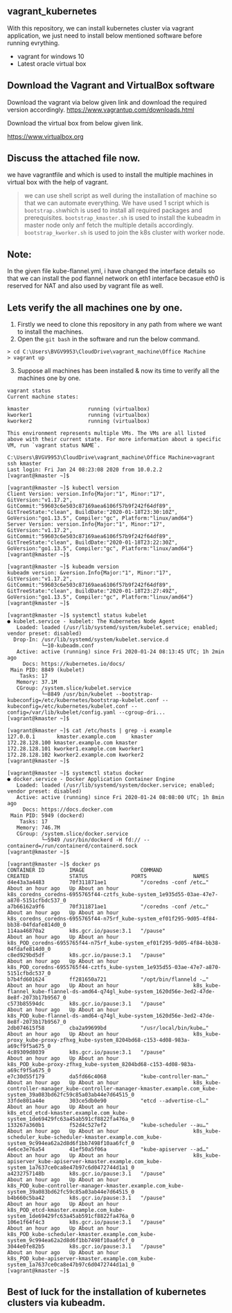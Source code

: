 ## vagrant_kubernetes
With this repository, we can install kubernetes cluster via vagrant application, we just need to install below mentioned software before running evrything.
* vagrant for windows 10
* Latest oracle virtual box

## Download the Vagrant and VirtualBox software
Download the vagrant via below given link and download the required version accordingly.
https://www.vagrantup.com/downloads.html 

Download the virtual box from below given link.

https://www.virtualbox.org

## Discuss the attached file now.
we have vagrantfile and which is used to install the multiple machines in virtual box with the help of vagrant.
> we can use shell script as well during the installation of machine so that we can automate everything.
> We have used 1 script which is ``` bootstrap.sh ```which is used to install all required packages and prerequisites.
> ``` bootstrap_kmaster.sh ``` is used to install the kubeadm in master node only anf fetch the multiple details accordingly.
> ``` bootstrap_kworker.sh ``` is used to join the k8s cluster with worker node.

## Note: 
In the given file kube-flannel.yml, i have changed the interface details so that we can install the pod flannel network on eth1 interface becasue eth0 is reserved for NAT and also used by vagrant file as well.

## Lets verify the all machines one by one.
1) Firstly we need to clone this repository in any path from where we want to install the machines.
2) Open the ```git bash``` in the software and run the below command.

```
> cd C:\Users\BVGV9953\CloudDrive\vagrant_machine\Office Machine
> vagrant up
```
    
3) Suppose all machines has been installed & now its time to verify all the machines one by one.
```
vagrant status
Current machine states:

kmaster                   running (virtualbox)
kworker1                  running (virtualbox)
kworker2                  running (virtualbox)

This environment represents multiple VMs. The VMs are all listed
above with their current state. For more information about a specific
VM, run `vagrant status NAME`.
```
```
C:\Users\BVGV9953\CloudDrive\vagrant_machine\Office Machine>vagrant ssh kmaster
Last login: Fri Jan 24 08:23:08 2020 from 10.0.2.2
[vagrant@kmaster ~]$
```
```
[vagrant@kmaster ~]$ kubectl version
Client Version: version.Info{Major:"1", Minor:"17", GitVersion:"v1.17.2", GitCommit:"59603c6e503c87169aea6106f57b9f242f64df89", GitTreeState:"clean", BuildDate:"2020-01-18T23:30:10Z", GoVersion:"go1.13.5", Compiler:"gc", Platform:"linux/amd64"}
Server Version: version.Info{Major:"1", Minor:"17", GitVersion:"v1.17.2", GitCommit:"59603c6e503c87169aea6106f57b9f242f64df89", GitTreeState:"clean", BuildDate:"2020-01-18T23:22:30Z", GoVersion:"go1.13.5", Compiler:"gc", Platform:"linux/amd64"}
[vagrant@kmaster ~]$
```
```
[vagrant@kmaster ~]$ kubeadm version
kubeadm version: &version.Info{Major:"1", Minor:"17", GitVersion:"v1.17.2", GitCommit:"59603c6e503c87169aea6106f57b9f242f64df89", GitTreeState:"clean", BuildDate:"2020-01-18T23:27:49Z", GoVersion:"go1.13.5", Compiler:"gc", Platform:"linux/amd64"}
[vagrant@kmaster ~]$
```
```
[vagrant@kmaster ~]$ systemctl status kubelet
● kubelet.service - kubelet: The Kubernetes Node Agent
   Loaded: loaded (/usr/lib/systemd/system/kubelet.service; enabled; vendor preset: disabled)
  Drop-In: /usr/lib/systemd/system/kubelet.service.d
           └─10-kubeadm.conf
   Active: active (running) since Fri 2020-01-24 08:13:45 UTC; 1h 2min ago
     Docs: https://kubernetes.io/docs/
 Main PID: 8849 (kubelet)
    Tasks: 17
   Memory: 37.1M
   CGroup: /system.slice/kubelet.service
           └─8849 /usr/bin/kubelet --bootstrap-kubeconfig=/etc/kubernetes/bootstrap-kubelet.conf --kubeconfig=/etc/kubernetes/kubelet.conf --config=/var/lib/kubelet/config.yaml --cgroup-dri...
[vagrant@kmaster ~]$
```

```
[vagrant@kmaster ~]$ cat /etc/hosts | grep -i example
127.0.0.1       kmaster.example.com     kmaster
172.28.128.100 kmaster.example.com kmaster
172.28.128.101 kworker1.example.com kworker1
172.28.128.102 kworker2.example.com kworker2
[vagrant@kmaster ~]$
```

```
[vagrant@kmaster ~]$ systemctl status docker
● docker.service - Docker Application Container Engine
   Loaded: loaded (/usr/lib/systemd/system/docker.service; enabled; vendor preset: disabled)
   Active: active (running) since Fri 2020-01-24 08:08:00 UTC; 1h 8min ago
     Docs: https://docs.docker.com
 Main PID: 5949 (dockerd)
    Tasks: 17
   Memory: 746.7M
   CGroup: /system.slice/docker.service
           └─5949 /usr/bin/dockerd -H fd:// --containerd=/run/containerd/containerd.sock
[vagrant@kmaster ~]$
```
```
[vagrant@kmaster ~]$ docker ps
CONTAINER ID        IMAGE                  COMMAND                  CREATED             STATUS              PORTS               NAMES
d4e43a3a4483        70f311871ae1           "/coredns -conf /etc…"   About an hour ago   Up About an hour                        k8s_coredns_coredns-6955765f44-cztfs_kube-system_1e935d55-03ae-47e7-a870-5151cfbdc537_0
a7b66162a9f6        70f311871ae1           "/coredns -conf /etc…"   About an hour ago   Up About an hour                        k8s_coredns_coredns-6955765f44-n75rf_kube-system_ef01f295-9d05-4f84-bb38-04fdafe814d0_0
114aa46870a2        k8s.gcr.io/pause:3.1   "/pause"                 About an hour ago   Up About an hour                        k8s_POD_coredns-6955765f44-n75rf_kube-system_ef01f295-9d05-4f84-bb38-04fdafe814d0_0
c8ed929bd5df        k8s.gcr.io/pause:3.1   "/pause"                 About an hour ago   Up About an hour                        k8s_POD_coredns-6955765f44-cztfs_kube-system_1e935d55-03ae-47e7-a870-5151cfbdc537_0
b7b4fd601624        ff281650a721           "/opt/bin/flanneld -…"   About an hour ago   Up About an hour                        k8s_kube-flannel_kube-flannel-ds-amd64-q74gl_kube-system_1620d56e-3ed2-47de-8e8f-2073b17b9567_0
c573b85594dc        k8s.gcr.io/pause:3.1   "/pause"                 About an hour ago   Up About an hour                        k8s_POD_kube-flannel-ds-amd64-q74gl_kube-system_1620d56e-3ed2-47de-8e8f-2073b17b9567_0
2db074615f58        cba2a99699bd           "/usr/local/bin/kube…"   About an hour ago   Up About an hour                        k8s_kube-proxy_kube-proxy-zfhxg_kube-system_8204bd68-c153-4d08-983a-a69cf9f5a675_0
4c89309d8039        k8s.gcr.io/pause:3.1   "/pause"                 About an hour ago   Up About an hour                        k8s_POD_kube-proxy-zfhxg_kube-system_8204bd68-c153-4d08-983a-a69cf9f5a675_0
e7c30d55f179        da5fd66c4068           "kube-controller-man…"   About an hour ago   Up About an hour                        k8s_kube-controller-manager_kube-controller-manager-kmaster.example.com_kube-system_39a083bd62fc59c85a03ab44e7d64515_0
33fde801a44e        303ce5db0e90           "etcd --advertise-cl…"   About an hour ago   Up About an hour                        k8s_etcd_etcd-kmaster.example.com_kube-system_1de69429fc63a45ab591cf8822fa476a_0
133267a360b1        f52d4c527ef2           "kube-scheduler --au…"   About an hour ago   Up About an hour                        k8s_kube-scheduler_kube-scheduler-kmaster.example.com_kube-system_9c994ea62a2d8d6f1bb7498f10aa6fcf_0
4e6ce3e76a54        41ef50a5f06a           "kube-apiserver --ad…"   About an hour ago   Up About an hour                        k8s_kube-apiserver_kube-apiserver-kmaster.example.com_kube-system_1a7637ce0ca8e47b97c6d0472744d1a1_0
a4232757148b        k8s.gcr.io/pause:3.1   "/pause"                 About an hour ago   Up About an hour                        k8s_POD_kube-controller-manager-kmaster.example.com_kube-system_39a083bd62fc59c85a03ab44e7d64515_0
b4b660c5ba42        k8s.gcr.io/pause:3.1   "/pause"                 About an hour ago   Up About an hour                        k8s_POD_etcd-kmaster.example.com_kube-system_1de69429fc63a45ab591cf8822fa476a_0
106e1f64f4c3        k8s.gcr.io/pause:3.1   "/pause"                 About an hour ago   Up About an hour                        k8s_POD_kube-scheduler-kmaster.example.com_kube-system_9c994ea62a2d8d6f1bb7498f10aa6fcf_0
3044e0fe82b5        k8s.gcr.io/pause:3.1   "/pause"                 About an hour ago   Up About an hour                        k8s_POD_kube-apiserver-kmaster.example.com_kube-system_1a7637ce0ca8e47b97c6d0472744d1a1_0
[vagrant@kmaster ~]$
```  
   

## Best of luck for the installation of kubernetes clusters via kubeadm. ###
